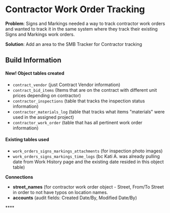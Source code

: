 # Contractor Work Order Tracking

**Problem**: Signs and Markings needed a way to track contractor work orders and wanted to track it in the same system where they track their existing Signs and Markings work orders. 

**Solution**: Add an area to the SMB Tracker for Contractor tracking

## Build Information

#### New! Object tables created

* `contract_vendor` \(just Contract Vendor information\)
* `contract_bid_items` \(Items that are on the contract with different unit prices depending on contractor\)
* `contractor_inspections` \(table that tracks the inspection status information\)
* `contractor_materials_log` \(table that tracks what items "materials" were used in the assigned project\)
* `contractor_work_order` \(table that has all pertinent work order information\)

#### Existing tables used

* `work_orders_signs_markings_attachments` \(for inspection photo images\)
* `work_orders_signs_markings_time_logs` \(bc Kati A. was already pulling date from Work History page and the existing date resided in this object table\)

**Connections**

* **street\_names** \(for contractor work order object - Street, From/To Street in order to not have typos on location names.
* **accounts** \(audit fields: Created Date/By, Modified Date/By\)

\*\*\*\*



